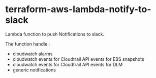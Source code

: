 # terraform-aws-lambda-notify-to-slack
Lambda function to push Notifications to slack.

The function handle :
- cloudwatch alarms
- cloudwatch events for Cloudtrail API events for EBS snapshots
- cloudwatch events for Cloudtrail API events for DLM
- generic notifications
